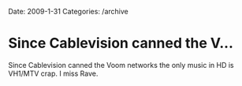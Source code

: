 Date: 2009-1-31
Categories: /archive

# Since Cablevision canned the V...

Since Cablevision canned the Voom networks the only music in HD is VH1/MTV crap. I miss Rave.
